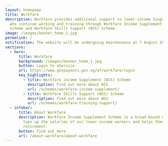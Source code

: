 ```yaml
---
layout: homepage
title: Workfare
description: Workfare provides additional support to lower-income Singaporeans
  who continue working and training through Workfare Income Supplement (WIS)
  Scheme and Workfare Skills Support (WSS) Scheme.
image: /images/banner_home_1.jpg
permalink: /
notification: The website will be undergoing maintenance on 7 August 2022, 12am to 8am.
sections:
  - hero:
      title: Workfare
      background: /images/banner_home_1.jpg
      button: Login to eService
      url: https://www.govpayouts.gov.sg/wf/workfare/login
      key_highlights:
        - title: Workfare income Supplement (WIS) Scheme
          description: Find out more about WIS
          url: /schemes/workfare-income-supplement/
        - title: Workfare Skills Support (WSS) Scheme
          description: Find out more about WSS
          url: /schemes/workfare-training-support/
  - infobar:
      title: About Workfare
      description: Workfare Income Supplement Scheme is a broad-based measure that
        tops up the salaries of our lower-income workers and helps them save for
        retirement.
      button: Find out more
      url: /about-workfare/about-workfare
---
```

